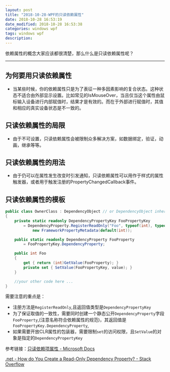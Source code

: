 ```yaml
---
layout: post
title: "2018-10-28-WPF的只读依赖属性"
date: 2018-10-28 16:53:19
date_modified: 2018-10-28 16:53:38
categories: windows wpf
tags: windows wpf
description: 
---
```


依赖属性的概念大家应该都很清楚，那么什么是只读依赖属性呢？

-----

## 为何要用只读依赖属性

- 当某些时候，你的依赖属性只是为了表征一种多因素影响的复合状态。这种状态不适合由外部显示设置。比如常见的IsMouseOver，当且仅当这个属性由鼠标输入设备进行内部赋值时，结果才是有效的。而在于外部进行赋值时，其值和相应的真实设备状态是不一致的。

## 只读依赖属性的局限

- 由于不可设置，只读依赖属性会被限制众多解决方案，如数据绑定，验证，动画，继承等等。

## 只读依赖属性的用法

- 由于仍可以在属性发生改变时引发通知，只读依赖属性可以用作于样式的属性触发器，或者用于触发注册的PropertyChangedCallback事件。

## 只读依赖属性的模板

```c#
public class OwnerClass : DependencyObject // or DependencyObject inheritor
{
    private static readonly DependencyPropertyKey FooPropertyKey
        = DependencyProperty.RegisterReadOnly("Foo", typeof(int), typeof(OwnerClass),
            new FrameworkPropertyMetadata(default(int));

    public static readonly DependencyProperty FooProperty
        = FooPropertyKey.DependencyProperty;

    public int Foo
    {
        get { return (int)GetValue(FooProperty); }
        private set { SetValue(FooPropertyKey, value); }
    }

    //your other code here ...
}
```

需要注意的重点是：

- 注册方法是`RegisterReadOnly`,且返回值类型是`DependencyPropertyKey`
- 为了保证取值的一致性，需要同时创建一个静态公开`DependencyProperty`字段`FooProperty`,(注意名称符合依赖属性的规范)，其返回值是`FooPropertyKey.DependencyProperty`,
- 如果需要开放CLR属性的包装器，需要限制`set`的访问权限，且`SetValue`的对象是指定的`DependencyPropertyKey`

参考链接：[只读依赖项属性 - Microsoft Docs](https://docs.microsoft.com/zh-cn/dotnet/framework/wpf/advanced/read-only-dependency-properties)

[.net - How do You Create a Read-Only Dependency Property? - Stack Overflow](https://stackoverflow.com/questions/1122595/how-do-you-create-a-read-only-dependency-property)





